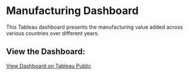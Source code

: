 # Manufacturing Dashboard

This Tableau dashboard presents the manufacturing value added across various countries over different years.



## View the Dashboard:
[View Dashboard on Tableau Public](https://public.tableau.com/views/Manufacturingaddedvaluebycountry/Manufacturingaddedvaluepercountry?:language=es-ES&publish=yes&:sid=&:redirect=auth&:display_count=n&:origin=viz_share_link)
